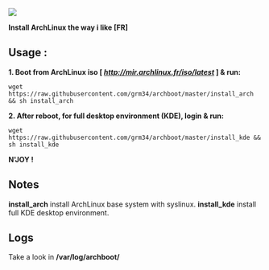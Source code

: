 ![](http://i.imgur.com/z4nv4Kj.png)

**Install ArchLinux the way i like [FR]**

## Usage :

**1. Boot from ArchLinux iso [ *http://mir.archlinux.fr/iso/latest* ] & run:**

`wget https://raw.githubusercontent.com/grm34/archboot/master/install_arch && sh install_arch`

**2. After reboot, for full desktop environment (KDE), login & run:**

`wget https://raw.githubusercontent.com/grm34/archboot/master/install_kde && sh install_kde`

**N'JOY !**

## Notes

**install_arch** install ArchLinux base system with syslinux.
**install_kde** install full KDE desktop environment.

## Logs
Take a look in **/var/log/archboot/**
